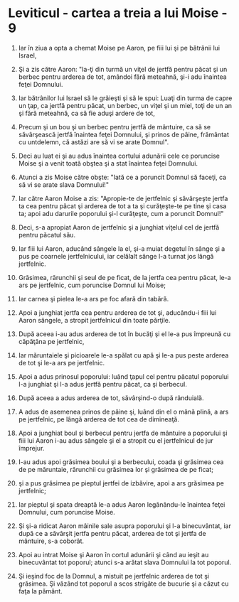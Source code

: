 # Leviticul - cartea a treia a lui Moise - 9

1. Iar în ziua a opta a chemat Moise pe Aaron, pe fiii lui şi pe bătrânii lui Israel, 

2. Şi a zis către Aaron: "Ia-ţi din turmă un viţel de jertfă pentru păcat şi un berbec pentru arderea de tot, amândoi fără meteahnă, şi-i adu înaintea feţei Domnului. 

3. Iar bătrânilor lui Israel să le grăieşti şi să le spui: Luaţi din turma de capre un ţap, ca jertfă pentru păcat, un berbec, un viţel şi un miel, toţi de un an şi fără meteahnă, ca să fie aduşi ardere de tot, 

4. Precum şi un bou şi un berbec pentru jertfă de mântuire, ca să se săvârşească jertfă înaintea feţei Domnului, şi prinos de pâine, frământat cu untdelemn, că astăzi are să vi se arate Domnul". 

5. Deci au luat ei şi au adus înaintea cortului adunării cele ce poruncise Moise şi a venit toată obştea şi a stat înaintea feţei Domnului. 

6. Atunci a zis Moise către obşte: "Iată ce a poruncit Domnul să faceţi, ca să vi se arate slava Domnului!" 

7. Iar către Aaron Moise a zis: "Apropie-te de jertfelnic şi săvârşeşte jertfa ta cea pentru păcat şi arderea de tot a ta şi curăţeşte-te pe tine şi casa ta; apoi adu darurile poporului şi-l curăţeşte, cum a poruncit Domnul!" 

8. Deci, s-a apropiat Aaron de jertfelnic şi a junghiat viţelul cel de jertfă pentru păcatul său. 

9. Iar fiii lui Aaron, aducând sângele la el, şi-a muiat degetul în sânge şi a pus pe coarnele jertfelnicului, iar celălalt sânge l-a turnat jos lângă jertfelnic. 

10. Grăsimea, rărunchii şi seul de pe ficat, de la jertfa cea pentru păcat, le-a ars pe jertfelnic, cum poruncise Domnul lui Moise; 

11. Iar carnea şi pielea le-a ars pe foc afară din tabără. 

12. Apoi a junghiat jertfa cea pentru arderea de tot şi, aducându-i fiii lui Aaron sângele, a stropit jertfelnicul din toate părţile. 

13. După aceea i-au adus arderea de tot în bucăţi şi el le-a pus împreună cu căpăţâna pe jertfelnic, 

14. Iar măruntaiele şi picioarele le-a spălat cu apă şi le-a pus peste arderea de tot şi le-a ars pe jertfelnic. 

15. Apoi a adus prinosul poporului: luând ţapul cel pentru păcatul poporului l-a junghiat şi l-a adus jertfă pentru păcat, ca şi berbecul. 

16. După aceea a adus arderea de tot, săvârşind-o după rânduială. 

17. A adus de asemenea prinos de pâine şi, luând din el o mână plină, a ars pe jertfelnic, pe lângă arderea de tot cea de dimineaţă. 

18. Apoi a junghiat boul şi berbecul pentru jertfa de mântuire a poporului şi fiii lui Aaron i-au adus sângele şi el a stropit cu el jertfelnicul de jur împrejur. 

19. I-au adus apoi grăsimea boului şi a berbecului, coada şi grăsimea cea de pe măruntaie, rărunchii cu grăsimea lor şi grăsimea de pe ficat;  

20. şi a pus grăsimea pe pieptul jertfei de izbăvire, apoi a ars grăsimea pe jertfelnic; 

21. Iar pieptul şi spata dreaptă le-a adus Aaron legănându-le înaintea feţei Domnului, cum poruncise Moise. 

22. Şi şi-a ridicat Aaron mâinile sale asupra poporului şi l-a binecuvântat, iar după ce a săvârşit jertfa pentru păcat, arderea de tot şi jertfa de mântuire, s-a coborât. 

23. Apoi au intrat Moise şi Aaron în cortul adunării şi când au ieşit au binecuvântat tot poporul; atunci s-a arătat slava Domnului la tot poporul.

24. Şi ieşind foc de la Domnul, a mistuit pe jertfelnic arderea de tot şi grăsimea. Şi văzând tot poporul a scos strigăte de bucurie şi a căzut cu faţa la pământ.


